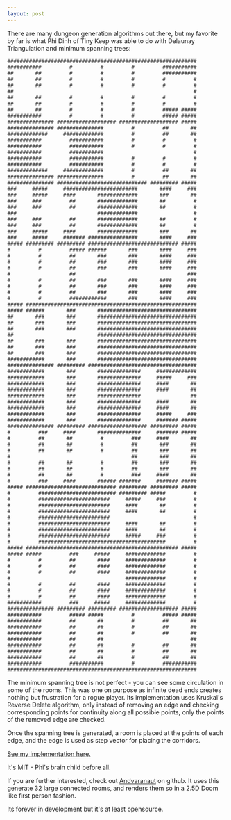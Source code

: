 ```yaml
---
layout: post
---
```


There are many dungeon generation algorithms out there, but my favorite by
far is what Phi Dinh of Tiny Keep was able to do with Delaunay Triangulation
and minimum spanning trees:

    #############################################################
    ###########         #         #         #         ###########
    ##       ##         #         #         #         ###########
    ##       ##         #         #         #         #         #
    ##       ##         #         #         #         #         #
    ##                                                          #
    ##       ##         #         #         #         #         #
    ##       ##         #         #         #         #         #
    ##       ##         #         #         #         ##### #####
    ###########         #         #         #         ##### #####
    ############### ################### ################### #####
    ############### ###############         #         ##       ##
    #############     #############         #         ##       ##
    ###########         ###########         #         #         #
    ###########         ###########         #         #         #
    ###########         ###########                             #
    ###########         ###########         #         #         #
    ###########         ###########         #         #         #
    #############     #############         #         ##       ##
    ############### ###############         #         ##       ##
    ############### ############################# ######### #####
    ###     #####     ########################       ####     ###
    ###     #####     ####       #############       ###       ##
    ###     ###         ##       #############       ##         #
    ###     ###         ##       #############       ##         #
    ###                          #############                  #
    ###     ###         ##       #############       ##         #
    ###     ###         ##       #############       ##         #
    ###     #####     ####       #############       ###       ##
    ###     #####     ####### ################       ####     ###
    ##### ######### ######### ############################# #####
    #         #         ##### ######       ###       ####     ###
    #         #         ##       ###       ###       ####     ###
    #         #         ##       ###       ###       ####     ###
    #         #         ##       ###       ###       ####     ###
    #                   ##                                    ###
    #         #         ##       ###       ###       ####     ###
    #         #         ##       ###       ###       ####     ###
    #         #         ##       ###       ###       ####     ###
    #         #         ############       ###       ####     ###
    ##### #######################################################
    ##### ######       ###       ################################
    ##       ###       ###       ################################
    ##       ###       ###       ################################
    ##       ###       ###       ################################
    ##                           ################################
    ##       ###       ###       ################################
    ##       ###       ###       ################################
    ##       ###       ###       ################################
    ############       ###       ################################
    ############### ######### ###################################
    ############       ###       ##############     #############
    ############       ###       ##############     #####     ###
    ############       ###       ##############     ####       ##
    ############       ###       ##############     ####       ##
    ############       ###       ##############                ##
    ############       ###       ##############     ####       ##
    ############       ###       ##############     ####       ##
    ############       ###       ##############     #####     ###
    ############       ###       ##############     ####### #####
    ############### ######### ################### ######### #####
    #         ###     ####       ##############     ####### #####
    #         ##       ##         #         ###     ####       ##
    #         ##       ##         #         ##       ###       ##
    #         ##       ##         #         ##       ###       ##
    #                                       ##       ###       ##
    #         ##       ##         #         ##       ###       ##
    #         ##       ##         #         ##       ###       ##
    #         ##       ##         #         ###     ####       ##
    #         ###     ####       ###### #######     ####### #####
    ##### ############################# ######### ######### #####
    #         ######################### ######### #####         #
    #         #######################     #####     ###         #
    #         #######################     ####       ##         #
    #         #######################     ####       ##         #
    #         #######################                           #
    #         #######################     ####       ##         #
    #         #######################     ####       ##         #
    #         #######################     #####     ###         #
    #         #########################################         #
    ##### ################################################# #####
    ##### #####         ###     #####     #############         #
    #         #         ##       ####     #############         #
    #         #         ##       ####     #############         #
    #         #         ##       ####     #############         #
    #                                     #############         #
    #         #         ##       ####     #############         #
    #         #         ##       ####     #############         #
    #         #         ##       ####     #############         #
    ###########         ###     #####     #############         #
    ############### ######### ######### ################### #####
    ###########         ##### #####         #         ##### #####
    ###########         ##       ##         #         ##       ##
    ###########         ##       ##         #         ##       ##
    ###########         ##       ##         #         ##       ##
    ###########         ##       ##                            ##
    ###########         ##       ##         #         ##       ##
    ###########         ##       ##         #         ##       ##
    ###########         ##       ##         #         ##       ##
    ###########         ###########         #         ###########
    #############################################################

The minimum spanning tree is not perfect - you can see some circulation
in some of the rooms. This was one on purpose as infinite dead ends creates
nothing but frustration for a rogue player. Its implementation
uses Kruskal's Reverse Delete algorithm, only instead of removing an edge
and checking corresponding points for continuity along all possible points,
only the points of the removed edge are checked.

Once the spanning tree is generated, a room is placed at the points of each edge,
and the edge is used as step vector for placing the corridors.

[See my implementation here.](https://github.com/glouw/dungen)

It's MIT - Phi's brain child before all.

If you are further interested, check out [Andvaranaut](https://github.com/glouw/Andvaranaut) on github.
It uses this generate 32 large connected rooms, and renders them so in a 2.5D Doom like first person fashion.

Its forever in development but it's at least opensource.
